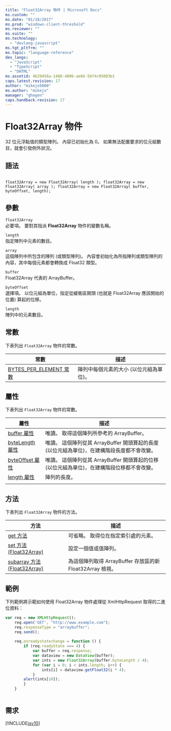 ```yaml
---
title: "Float32Array 物件 | Microsoft Docs"
ms.custom: ""
ms.date: "01/18/2017"
ms.prod: "windows-client-threshold"
ms.reviewer: ""
ms.suite: ""
ms.technology: 
  - "devlang-javascript"
ms.tgt_pltfrm: ""
ms.topic: "language-reference"
dev_langs: 
  - "JavaScript"
  - "TypeScript"
  - "DHTML"
ms.assetid: 4b29456a-1488-4006-ae66-5bf4c05003b1
caps.latest.revision: 17
author: "mikejo5000"
ms.author: "mikejo"
manager: "ghogen"
caps.handback.revision: 17
---
```

# Float32Array 物件
32 位元浮點值的類型陣列。  內容已初始化為 0。  如果無法配置要求的位元組數目，就會引發例外狀況。  
  
## 語法  
  
```  
  
float32Array = new Float32Array( length ); float32Array = new Float32Array( array ); float32Array = new Float32Array( buffer, byteOffset, length);  
```  
  
## 參數  
 `float32Array`  
 必要項。  要對其指派 **Float32Array** 物件的變數名稱。  
  
 `length`  
 指定陣列中元素的數目。  
  
 `array`  
 這個陣列中所包含的陣列 \(或類型陣列\)。  內容會初始化為所指陣列或類型陣列的內容，其中每個元素都會轉換成 Float32 類型。  
  
 `buffer`  
 Float32Array 代表的 ArrayBuffer。  
  
 `byteOffset`  
 選擇項。  以位元組為單位，指定從緩衝區開頭 \(也就是 Float32Array 應該開始的位置\) 算起的位移。  
  
 `length`  
 陣列中的元素數目。  
  
## 常數  
 下表列出 `Float32Array` 物件的常數。  
  
|常數|描述|  
|--------|--------|  
|[BYTES\_PER\_ELEMENT 常數](../../javascript/reference/bytes-per-element-constant-float32array.md)|陣列中每個元素的大小 \(以位元組為單位\)。|  
  
## 屬性  
 下表列出 `Float32Array` 物件的常數。  
  
|屬性|描述|  
|--------|--------|  
|[buffer 屬性](../../javascript/reference/buffer-property-float32array.md)|唯讀。  取得這個陣列所參考的 ArrayBuffer。|  
|[byteLength 屬性](../../javascript/reference/bytelength-property-float32array.md)|唯讀。  這個陣列從其 ArrayBuffer 開頭算起的長度 \(以位元組為單位\)，在建構階段長度都不會改變。|  
|[byteOffset 屬性](../../javascript/reference/byteoffset-property-float32array.md)|唯讀。  這個陣列從其 ArrayBuffer 開頭算起的位移 \(以位元組為單位\)，在建構階段位移都不會改變。|  
|[length 屬性](../../javascript/reference/length-property-float32array.md)|陣列的長度。|  
|||  
  
## 方法  
 下表列出 `Float32Array` 物件的方法。  
  
|方法|描述|  
|--------|--------|  
|[get 方法](../../javascript/reference/get-method-float32array.md)|可省略。  取得位在指定索引處的元素。|  
|[set 方法 \(Float32Array\)](../../javascript/reference/set-method-float32array.md)|設定一個值或值陣列。|  
|[subarray 方法 \(Float32Array\)](../../javascript/reference/subarray-method-float32array.md)|為這個陣列取得 ArrayBuffer 存放區的新 Float32Array 檢視。|  
  
## 範例  
 下列範例將示範如何使用 Float32Array 物件處理從 XmlHttpRequest 取得的二進位資料：  
  
```javascript  
var req = new XMLHttpRequest();  
    req.open('GET', "http://www.example.com");  
    req.responseType = "arraybuffer";  
    req.send();  
  
    req.onreadystatechange = function () {  
        if (req.readyState === 4) {  
            var buffer = req.response;  
            var dataview = new DataView(buffer);  
            var ints = new Float32Array(buffer.byteLength / 4);  
            for (var i = 0; i < ints.length; i++) {  
                ints[i] = dataview.getFloat32(i * 4);  
            }  
        alert(ints[10]);  
        }  
    }  
  
```  
  
## 需求  
 [!INCLUDE[jsv10](../../javascript/reference/includes/jsv10-md.md)]